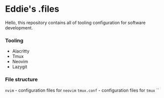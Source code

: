 # Eddie's .files
Hello, this repository contains all of tooling configuration for software development.

### Tooling
* Alacritty
* Tmux
* Neovim
* Lazygit

### File structure
`nvim` - configuration files for `neovim`
`tmux.conf` - configuration files for `tmux`
``
